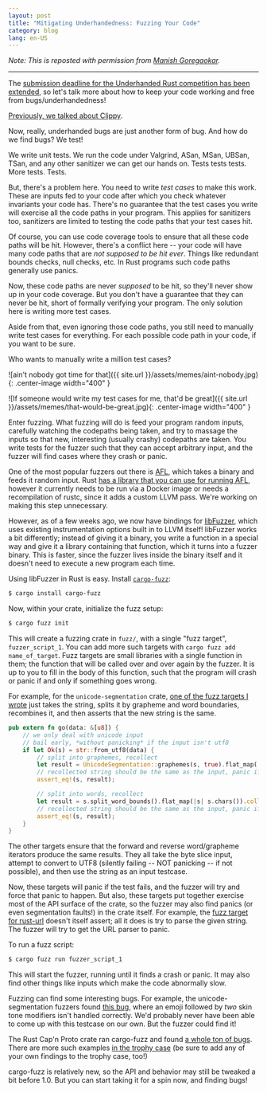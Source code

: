 ```yaml
---
layout: post
title: "Mitigating Underhandedness: Fuzzing Your Code"
category: blog
lang: en-US
---
```


_Note: This is reposted with permission from [Manish Goregaokar]._

 [Manish Goregaokar]: http://manishearth.github.io/blog/2017/03/02/mitigating-underhandedness-fuzzing-your-code/

---

The [submission deadline for the Underhanded Rust competition has been extended][submit], so
let's talk more about how to keep your code working and free from bugs/underhandedness!

[Previously, we talked about Clippy][post-prev].


 [submit]: https://underhanded.rs/blog/2017/02/28/extending-submission-deadline.en-US.html
 [post-prev]: http://manishearth.github.io/blog/2017/01/21/mitigating-underhandedness-clippy/

Now, really, underhanded bugs are just another form of bug. And how do we find bugs? We test!

We write unit tests. We run the code under Valgrind, ASan, MSan, UBSan, TSan, and any other sanitizer
we can get our hands on. Tests tests tests. More tests. Tests.

But, there's a problem here. You need to write _test cases_ to make this work. These are inputs
fed to your code after which you check whatever invariants your code has. There's
no guarantee that the test cases you write will exercise all the code paths in your
program. This applies for sanitizers too, sanitizers are limited to testing the code paths
that your test cases hit.

Of course, you can use code coverage tools to ensure that all these code paths will be hit.
However, there's a conflict here -- your code will have many code paths that are
_not supposed to be hit ever_. Things like redundant bounds checks, null checks, etc.
In Rust programs such code paths generally use panics.

Now, these code paths are never _supposed_ to be hit, so they'll never show up in your
code coverage. But you don't have a guarantee that they can never be hit, short
of formally verifying your program. The only solution here is writing more test cases.

Aside from that, even ignoring those code paths, you still need to manually write
test cases for everything. For each possible code path in your code, if you want to
be sure.

Who wants to manually write a million test cases?

![ain't nobody got time for that]({{ site.url }}/assets/memes/aint-nobody.jpg){: .center-image width="400" }

![If someone would write my test cases for me, that'd be great]({{ site.url }}/assets/memes/that-would-be-great.jpg){: .center-image width="400" }

Enter fuzzing. What fuzzing will do is feed your program random inputs, carefully watching the
codepaths being taken, and try to massage the inputs so that new, interesting (usually crashy)
codepaths are taken. You write tests for the fuzzer such that they can accept arbitrary input, and
the fuzzer will find cases where they crash or panic.

One of the most popular fuzzers out there is [AFL][afl], which takes a binary and feeds it random
input. Rust [has a library that you can use for running AFL][afl.rs], however it currently needs
to be run via a Docker image or needs a recompilation of rustc, since it adds a custom LLVM pass.
We're working on making this step unnecessary.

However, as of a few weeks ago, we now have bindings for [libFuzzer], which uses existing
instrumentation options built in to LLVM itself! libFuzzer works a bit differently; instead
of giving it a binary, you write a function in a special way and give it a library containing
that function, which it turns into a fuzzer binary. This is faster, since the fuzzer lives
inside the binary itself and it doesn't need to execute a new program each time.

Using libFuzzer in Rust is easy. Install [`cargo-fuzz`][cargo-fuzz]:

 [afl]: http://lcamtuf.coredump.cx/afl/
 [afl.rs]: https://github.com/rust-fuzz/afl.rs
 [libFuzzer]: http://llvm.org/docs/LibFuzzer.html
 [cargo-fuzz]: https://github.com/rust-fuzz/cargo-fuzz

```sh
$ cargo install cargo-fuzz
```

Now, within your crate, initialize the fuzz setup:

```sh
$ cargo fuzz init
```

This will create a fuzzing crate in `fuzz/`, with a single "fuzz target", `fuzzer_script_1`.
You can add more such targets with `cargo fuzz add name_of_target`. Fuzz targets are small libraries
with a single function in them; the function that will be called over and over again by the fuzzer.
It is up to you to fill in the body of this function, such that the program will crash or panic
if and only if something goes wrong.

For example, for the `unicode-segmentation` crate, [one of the fuzz targets I wrote][unifuzz] just
takes the string, splits it by grapheme and word boundaries, recombines it, and then asserts that
the new string is the same.

```rust
pub extern fn go(data: &[u8]) {
    // we only deal with unicode input
    // bail early, *without panicking* if the input isn't utf8
    if let Ok(s) = str::from_utf8(data) {
        // split into graphemes, recollect
        let result = UnicodeSegmentation::graphemes(s, true).flat_map(|s| s.chars()).collect::<String>();
        // recollected string should be the same as the input, panic if not
        assert_eq!(s, result);

        // split into words, recollect
        let result = s.split_word_bounds().flat_map(|s| s.chars()).collect::<String>();
        // recollected string should be the same as the input, panic if not
        assert_eq!(s, result);
    }
}
```

The other targets ensure that the forward and reverse word/grapheme
iterators produce the same results. They all take the byte slice input, attempt to convert to UTF8
(silently failing  -- NOT panicking -- if not possible), and then use the string as an input
testcase.

Now, these targets will panic if the test fails, and the fuzzer will try and force that panic to
happen. But also, these targets put together exercise most of the API surface of the crate, so
the fuzzer may also find panics (or even segmentation faults!) in the crate itself. For example,
the [fuzz target for rust-url][urlfuzz] doesn't itself assert; all it does is try to parse the given
string. The fuzzer will try to get the URL parser to panic.

To run a fuzz script:

```sh
$ cargo fuzz run fuzzer_script_1
```

This will start the fuzzer, running until it finds a crash or panic. It may also
find other things like inputs which make the code abnormally slow.

Fuzzing can find some interesting bugs. For example, the unicode-segmentation
fuzzers found [this bug][unibug], where an emoji followed by _two_ skin tone modifiers
isn't handled correctly. We'd probably never have been able to come up with this testcase on our
own. But the fuzzer could find it!

The Rust Cap'n Proto crate ran cargo-fuzz and found [a whole ton of bugs][capnpbug]. There
are more such examples [in the trophy case][trophy] (be sure to add any of your own findings
to the trophy case, too!)


cargo-fuzz is relatively new, so the API and behavior may still be tweaked a bit before 1.0.
But you can start taking it for a spin now, and finding bugs!


 [unifuzz]: https://github.com/Manishearth/unicode-segmentation/blob/99b3636ef6b4d96c05644403c1c2eccba2c5f5db/fuzz/fuzzers/equality.rs
 [urlfuzz]: https://github.com/servo/rust-url/blob/3e5541e51e02d8acb10a6ea8ab174ba1bc23ce41/fuzz/fuzzers/parse.rs#L10
 [unibug]: https://github.com/unicode-rs/unicode-segmentation/issues/19
 [capnpbug]: https://dwrensha.github.io/capnproto-rust/2017/02/27/cargo-fuzz.html
 [trophy]: https://github.com/rust-fuzz/cargo-fuzz#trophy-case
